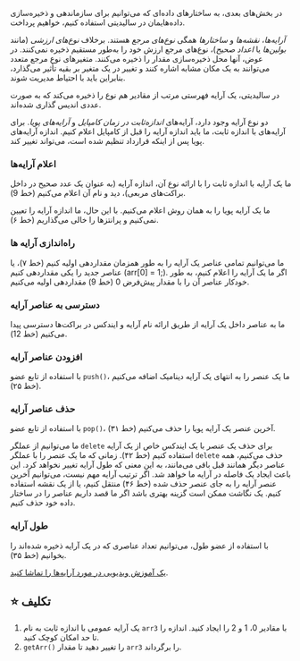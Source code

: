 در بخش‌های بعدی، به ساختارهای داده‌ای که می‌توانیم برای سازماندهی و ذخیره‌سازی داده‌هایمان در سالیدیتی استفاده کنیم، خواهیم پرداخت.

_آرایه‌ها_، _نقشه‌ها_ و _ساختارها_ همگی _نوع‌های مرجع_ هستند. برخلاف _نوع‌های ارزشی_ (مانند _بولین‌ها_ یا _اعداد صحیح_)، نوع‌های مرجع ارزش خود را به‌طور مستقیم ذخیره نمی‌کنند. در عوض، آنها محل ذخیره‌سازی مقدار را ذخیره می‌کنند. متغیرهای نوع مرجع متعدد می‌توانند به یک مکان مشابه اشاره کنند و تغییر در یک متغیر بر بقیه تأثیر می‌گذارد، بنابراین باید با احتیاط مدیریت شوند.

در سالیدیتی، یک آرایه فهرستی مرتب از مقادیر هم نوع را ذخیره می‌کند که به صورت عددی اندیس گذاری شده‌اند.

دو نوع آرایه وجود دارد، آرایه‌های _اندازه‌ثابت در زمان کامپایل_ و _آرایه‌های پویا_. برای آرایه‌های با اندازه ثابت، ما باید اندازه آرایه را قبل از کامپایل اعلام کنیم. اندازه آرایه‌های پویا پس از اینکه قرارداد تنظیم شده است، می‌تواند تغییر کند.

### اعلام آرایه‌ها

ما یک آرایه با اندازه ثابت را با ارائه نوع آن، اندازه آرایه (به عنوان یک عدد صحیح در داخل براکت‌های مربعی)، دید و نام آن اعلام می‌کنیم (خط 9).

ما یک آرایه پویا را به همان روش اعلام می‌کنیم. با این حال، ما اندازه آرایه را تعیین نمی‌کنیم و پرانتزها را خالی می‌گذاریم (خط ۶).

### راه‌اندازی آرایه ها

ما می‌توانیم تمامی عناصر یک آرایه را به طور همزمان مقداردهی اولیه کنیم (خط ۷)، یا عناصر جدید را یکی مقداردهی کنیم (arr[0] = 1;). اگر ما یک آرایه را اعلام کنیم، به طور خودکار عناصر آن را با مقدار پیش‌فرض 0 (خط 9) مقداردهی اولیه می‌کنیم.

### دسترسی به عناصر آرایه

ما به عناصر داخل یک آرایه از طریق ارائه نام آرایه و ایندکس در براکت‌ها دسترسی پیدا می‌کنیم (خط 12).

### افزودن عناصر آرایه

با استفاده از تابع عضو `push()`، ما یک عنصر را به انتهای یک آرایه دینامیک اضافه می‌کنیم (خط ۲۵).

### حذف عناصر آرایه

با استفاده از تابع عضو `pop()`، آخرین عنصر یک آرایه پویا را حذف می‌کنیم (خط ۳۱).

ما می‌توانیم از عملگر `delete` برای حذف یک عنصر با یک ایندکس خاص از یک آرایه استفاده کنیم (خط ۴۲).
زمانی که ما یک عنصر را با عملگر `delete` حذف می‌کنیم، همه عناصر دیگر همانند قبل باقی می‌مانند، به این معنی که طول آرایه تغییر نخواهد کرد. این باعث ایجاد یک فاصله در آرایه ما خواهد شد.
اگر ترتیب آرایه مهم نیست، می‌توانیم آخرین عنصر آرایه را به جای عنصر حذف شده (خط ۴۶) منتقل کنیم، یا از یک نقشه استفاده کنیم. یک نگاشت ممکن است گزینه بهتری باشد اگر ما قصد داریم عناصر را در ساختار داده خود حذف کنیم.

### طول آرایه

با استفاده از عضو طول، می‌توانیم تعداد عناصری که در یک آرایه ذخیره شده‌اند را بخوانیم (خط ۳۵).

<a href="https://www.youtube.com/watch?v=vTxxCbwMPwo" target="_blank">یک آموزش ویدیویی در مورد آرایه‌ها را تماشا کنید</a>.

## ⭐️ تکلیف

1. یک آرایه عمومی با اندازه ثابت به نام `arr3` با مقادیر 0، 1 و 2 را ایجاد کنید. اندازه را تا حد امکان کوچک کنید.
2. `getArr()` را تغییر دهید تا مقدار `arr3` را برگرداند.